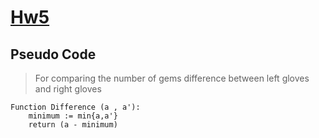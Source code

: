 # [Hw5](https://acm.cs.nthu.edu.tw/contest/2349/)

## Pseudo Code

>For comparing the number of gems difference between left gloves and right gloves

    Function Difference (a , a'):
        minimum := min{a,a'}
        return (a - minimum)
